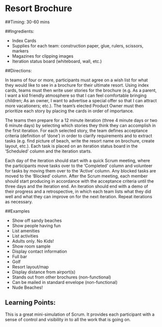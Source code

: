 # Resort Brochure

##Timing: 30-60 mins

##Ingredients:

- Index Cards
- Supplies for each team: construction paper, glue, rulers, scissors, markers
- Magazines for clipping images
- Iteration status board (whiteboard, wall, etc.)


##Directions:

In teams of four or more, participants must agree on a wish list for what they would like to see in a brochure for their ultimate resort. Using index cards, teams must then write user stories for the brochure (e.g. As a parent, I want a kid friendly atmosphere so that I can feel comfortable bringing children; As an owner, I want to advertise a special offer so that I can attract more vacationers; etc.). The team’s elected Product Owner must then prioritize each story by placing the cards in order of importance.

The teams then prepare for a 12 minute iteration (three 4 minute days or two 6 minute days) by selecting which stories they think they can accomplish in the first iteration. For each selected story, the team defines acceptance criteria (definition of ‘done’) in order to clarify requirements and to extract tasks (e.g. find picture of beach, write the resort name on brochure, create layout, etc.). Each task is placed on an iteration status board in the ‘Scheduled’ column and the iteration starts.

Each day of the iteration should start with a quick Scrum meeting, where the participants move tasks over to the ‘Completed’ column and volunteer for tasks by moving them over to the ‘Active’ column. Any blocked tasks are moved to the ‘Blocked’ column. After the Scrum meeting, each member should start producing in accordance with the acceptance criteria until the three days and the iteration end. An iteration should end with a demo of their progress and a retrospective, in which each team lists what they did well and what they can improve on for the next iteration. Repeat iterations as necessary.


##Examples 

- Show off sandy beaches
- Show people having fun
- List amenities
- List activities
- Adults only. No Kids!
- Show room sample
- Display contact information
- Full bar
- Golf
- Resort layout/map
- Display distance from airport(s)
- Stands out from other brochures (non-functional)
- Can be mailed in standard envelope (non-functional)
- Nude Beaches!


## Learning Points:

This is a great mini-simulation of Scrum. It provides each participant with a sense of control and visibility in to all the work that is going on.
